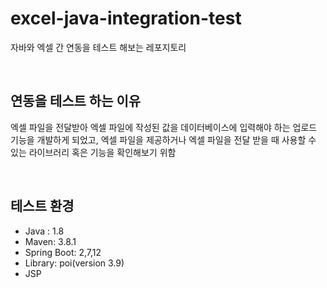 # excel-java-integration-test
자바와 엑셀 간 연동을 테스트 해보는 레포지토리

<br>

## 연동을 테스트 하는 이유
엑셀 파일을 전달받아 엑셀 파일에 작성된 값을 데이터베이스에 입력해야 하는 업로드 기능을 개발하게 되었고, 엑셀 파일을 제공하거나 엑셀 파일을 전달 받을 때 사용할 수 있는 라이브러리 혹은 기능을 확인해보기 위함

<br>

## 테스트 환경
- Java : 1.8
- Maven: 3.8.1
- Spring Boot: 2,7,12
- Library: poi(version 3.9)
- JSP


